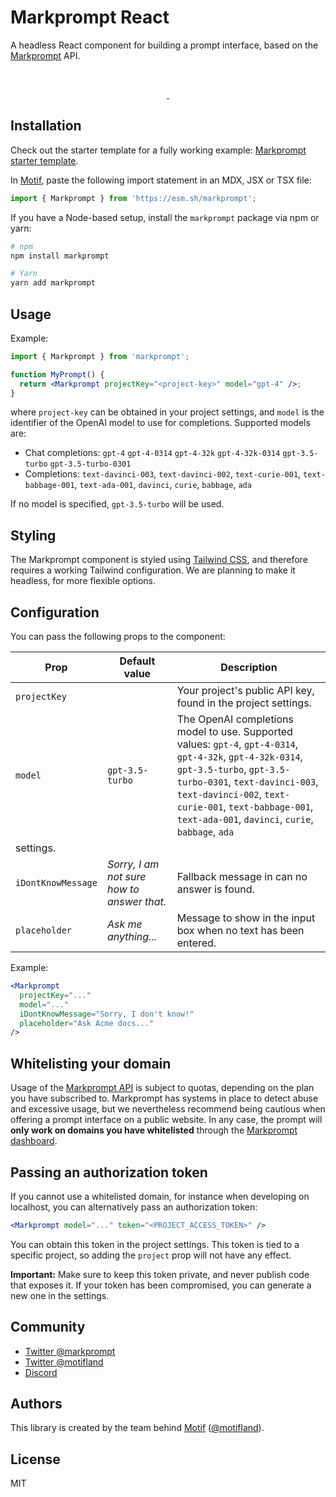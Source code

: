 # Markprompt React

A headless React component for building a prompt interface, based on the [Markprompt](https://markprompt.com) API.

<br />
<p align="center">
  <a aria-label="NPM version" href="https://www.npmjs.com/package/markprompt">
    <img alt="" src="https://badgen.net/npm/v/markprompt">
  </a>
  <a aria-label="License" href="https://github.com/motifland/markprompt/blob/main/LICENSE">
    <img alt="" src="https://badgen.net/npm/license/markprompt">
  </a>
</p>

## Installation

Check out the starter template for a fully working example: [Markprompt starter template](href="https://github.com/motifland/markprompt-starter-template).

In [Motif](https://motif.land), paste the following import statement in an MDX, JSX or TSX file:

```jsx
import { Markprompt } from 'https://esm.sh/markprompt';
```

If you have a Node-based setup, install the `markprompt` package via npm or yarn:

```sh
# npm
npm install markprompt

# Yarn
yarn add markprompt
```

## Usage

Example:

```jsx
import { Markprompt } from 'markprompt';

function MyPrompt() {
  return <Markprompt projectKey="<project-key>" model="gpt-4" />;
}
```

where `project-key` can be obtained in your project settings, and `model` is the identifier of the OpenAI model to use for completions. Supported models are:

- Chat completions: `gpt-4` `gpt-4-0314` `gpt-4-32k` `gpt-4-32k-0314` `gpt-3.5-turbo` `gpt-3.5-turbo-0301`
- Completions: `text-davinci-003`, `text-davinci-002`, `text-curie-001`, `text-babbage-001`, `text-ada-001`, `davinci`, `curie`, `babbage`, `ada`

If no model is specified, `gpt-3.5-turbo` will be used.

## Styling

The Markprompt component is styled using [Tailwind CSS](https://tailwindcss.com/), and therefore requires a working Tailwind configuration. We are planning to make it headless, for more flexible options.

## Configuration

You can pass the following props to the component:

| Prop               | Default value                              | Description                                                                                                                                                                                                                                                                            |
| ------------------ | ------------------------------------------ | -------------------------------------------------------------------------------------------------------------------------------------------------------------------------------------------------------------------------------------------------------------------------------------- |
| `projectKey`       |                                            | Your project&apos;s public API key, found in the project settings.                                                                                                                                                                                                                     |
| `model`            | `gpt-3.5-turbo`                            | The OpenAI completions model to use. Supported values: `gpt-4`, `gpt-4-0314`, `gpt-4-32k`, `gpt-4-32k-0314`, `gpt-3.5-turbo`, `gpt-3.5-turbo-0301`, `text-davinci-003`, `text-davinci-002`, `text-curie-001`, `text-babbage-001`, `text-ada-001`, `davinci`, `curie`, `babbage`, `ada` |
| settings.          |
| `iDontKnowMessage` | _Sorry, I am not sure how to answer that._ | Fallback message in can no answer is found.                                                                                                                                                                                                                                            |
| `placeholder`      | _Ask me anything..._                       | Message to show in the input box when no text has been entered.                                                                                                                                                                                                                        |

Example:

```jsx
<Markprompt
  projectKey="..."
  model="..."
  iDontKnowMessage="Sorry, I don't know!"
  placeholder="Ask Acme docs..."
/>
```

## Whitelisting your domain

Usage of the [Markprompt API](https://markprompt.com) is subject to quotas, depending on the plan you have subscribed to. Markprompt has systems in place to detect abuse and excessive usage, but we nevertheless recommend being cautious when offering a prompt interface on a public website. In any case, the prompt will **only work on domains you have whitelisted** through the [Markprompt dashboard](https://markprompt.com).

## Passing an authorization token

If you cannot use a whitelisted domain, for instance when developing on localhost, you can alternatively pass an authorization token:

```jsx
<Markprompt model="..." token="<PROJECT_ACCESS_TOKEN>" />
```

You can obtain this token in the project settings. This token is tied to a specific project, so adding the `project` prop will not have any effect.

**Important:** Make sure to keep this token private, and never publish code that exposes it. If your token has been compromised, you can generate a new one in the settings.

## Community

- [Twitter @markprompt](https://twitter.com/markprompt)
- [Twitter @motifland](https://twitter.com/motifland)
- [Discord](https://discord.gg/MBMh4apz6X)

## Authors

This library is created by the team behind [Motif](https://motif.land)
([@motifland](https://twitter.com/motifland)).

## License

MIT
